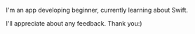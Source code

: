 I'm an app developing beginner, currently learning about Swift.

I'll appreciate about any feedback. Thank you:)

<!---
SongKyuSeob/SongKyuSeob is a ✨ special ✨ repository because its `README.md` (this file) appears on your GitHub profile.
You can click the Preview link to take a look at your changes.
--->
